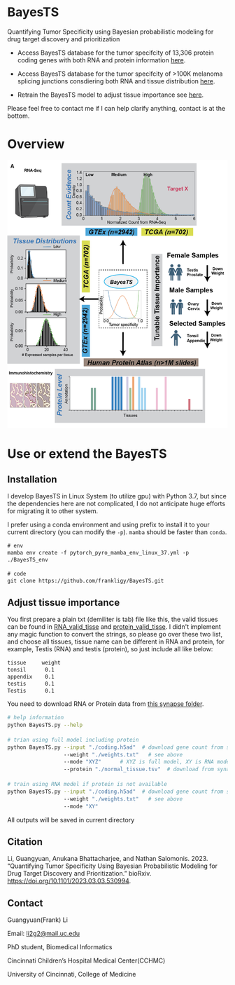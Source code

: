# BayesTS
Quantifying Tumor Specificity using Bayesian probabilistic modeling for drug target discovery and prioritization

 - Access BayesTS database for the tumor specifcity of 13,306 protein coding genes with both RNA and protein information [here](./database/full_results_XYZ.txt).

 - Access BayesTS database for the tumor specifcity of >100K melanoma splicing junctions consdiering both RNA and tissue distribution [here](./database/full_results_XY_splicing.txt).

 - Retrain the BayesTS model to adjust tissue importance see [here](https://github.com/frankligy/BayesTS#adjust-tissue-importance).

 Please feel free to contact me if I can help clarify anything, contact is at the bottom.



 # Overview

 ![overview](./images/fig1.png)

 # Use or extend the BayesTS

 ## Installation

I develop BayesTS in Linux System (to utilize gpu) with Python 3.7, but since the dependencies here are not complicated, I do not anticipate huge efforts for migrating it to other system.

I prefer using a conda environment and using prefix to install it to your current directory (you can modify the `-p`). `mamba` should be faster than `conda`.

 ```bashs
# env
mamba env create -f pytorch_pyro_mamba_env_linux_37.yml -p ./BayesTS_env

# code
git clone https://github.com/frankligy/BayesTS.git
 ```

 ## Adjust tissue importance

 You first prepare a plain txt (demiliter is tab) file like this, the valid tissues can be found in [RNA_valid_tisse](./database/rna_valid_tissue.txt) and [protein_valid_tisse](./database/protein_tissue.txt). I didn't implement any magic function to convert the strings, so please go over these two list, and choose all tissues, tissue name can be different in RNA and protein, for example, Testis (RNA) and testis (protein), so just include all like below:

 ```
tissue     weight
tonsil      0.1
appendix    0.1
testis      0.1
Testis      0.1
 ```

You need to download RNA or Protein data from [this synapse folder](https://www.synapse.org/#!Synapse:syn51170082/files/).

 ```bash
# help information
python BayesTS.py --help

# trian using full model including protein
python BayesTS.py --input "./coding.h5ad"  # download gene count from synapse
                   --weight "./weights.txt"   # see above
                   --mode "XYZ"      # XYZ is full model, XY is RNA model
                   --protein "./normal_tissue.tsv"  # download from synapses

# train using RNA model if protein is not available
python BayesTS.py --input "./coding.h5ad"  # download gene count from synapse
                   --weight "./weights.txt"   # see above
                   --mode "XY"                   
 ```

All outputs will be saved in current directory


## Citation

Li, Guangyuan, Anukana Bhattacharjee, and Nathan Salomonis. 2023. “Quantifying Tumor Specificity Using Bayesian Probabilistic Modeling for Drug Target Discovery and Prioritization.” bioRxiv. https://doi.org/10.1101/2023.03.03.530994.

## Contact

Guangyuan(Frank) Li

Email: li2g2@mail.uc.edu

PhD student, Biomedical Informatics

Cincinnati Children’s Hospital Medical Center(CCHMC)

University of Cincinnati, College of Medicine

